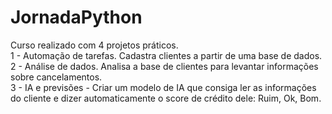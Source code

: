 # JornadaPython
Curso realizado com 4 projetos práticos. <br />
1 - Automação de tarefas. Cadastra clientes a partir de uma base de dados. <br />
2 - Análise de dados. Analisa a base de clientes para levantar informações sobre cancelamentos. <br />
3 - IA e previsões - Criar um modelo de IA que consiga ler as informações do cliente e dizer automaticamente o score de crédito dele: Ruim, Ok, Bom.
